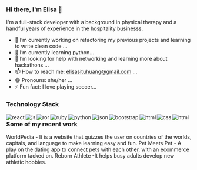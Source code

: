 ### Hi there, I'm Elisa 👋

I'm a full-stack developer with a background in physical therapy and a handful years of experience in the hospitality businesss.

- 🔭 I’m currently working on refactoring my previous projects and learning to write clean code ...
- 🌱 I’m currently learning python...
- 🤔 I’m looking for help with networking and learning more about hackathons ...
- 📫 How to reach me: elisasituhuang@gmail.com ...
- 😄 Pronouns: she/her ...
- ⚡ Fun fact: I love playing soccer...

### Technology Stack 


<img align="left" alt="react" src="https://img.shields.io/badge/React_Native-20232A?style=for-the-badge&logo=react&logoColor=61DAFB" />
<img align="left" alt="js" src="https://img.shields.io/badge/JavaScript-323330?style=for-the-badge&logo=javascript&logoColor=F7DF1E" />
<img align="left" alt="ror" src="https://img.shields.io/badge/Ruby_on_Rails-CC0000?style=for-the-badge&logo=ruby-on-rails&logoColor=white" />
<img align="left" alt="ruby" src="https://img.shields.io/badge/Ruby-CC342D?style=for-the-badge&logo=ruby&logoColor=white" />
<img align="left" alt="python" src="https://img.shields.io/badge/Python-FFD43B?style=for-the-badge&logo=python&logoColor=blue" />
<img align="left" alt="json" src="https://img.shields.io/badge/json-5E5C5C?style=for-the-badge&logo=json&logoColor=white" />
<img align="left" alt="bootstrap" src="https://img.shields.io/badge/Bootstrap-563D7C?style=for-the-badge&logo=bootstrap&logoColor=white" />
<img align="left" alt="html" src="https://img.shields.io/badge/HTML5-E34F26?style=for-the-badge&logo=html5&logoColor=white" />
<img align="left" alt="css" src="https://img.shields.io/badge/CSS3-1572B6?style=for-the-badge&logo=css3&logoColor=white" />
<img align="left" alt="html" src="https://img.shields.io/badge/HTML5-E34F26?style=for-the-badge&logo=html5&logoColor=white" />

### Some of my recent work

WorldPedia - It is a website that quizzes the user  on countries of the worlds, capitals, and language to make learning easy and fun.
Pet Meets Pet - A play on the dating app to connect pets with each other, with an ecommerce platform tacked on.
Reborn Athlete -It helps busy adults develop new athletic hobbies.


<!--
**elisash/elisash** is a ✨ _special_ ✨ repository because its `README.md` (this file) appears on your GitHub profile.

Here are some ideas to get you started:

-->
